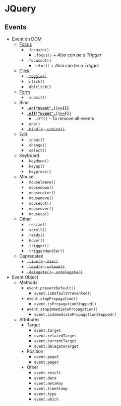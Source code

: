 # JQuery
## Events
- Event on DOM
    - [Focus](jq-focus.html)
        - `.focusin()`
            - `.focus()` + _Also can be a Trigger_
        - `.focusout()`
            - `.blur()` + _Also can be a Trigger_
    - [Click](jq-click.html)
        - ~~`.toggle()`~~
        - `.click()`
        - `.dblclick()`
    - [Form](jq-form.html)
        - `.submit()`
    - Bind
        - [**`.on("event",()=>{})`**](jq-bind-on.html)
        - [**`.off("event",()=>{})`**](jq-bind-off.html)
            - `.off()` - To remove all events
        - `.one()`
        - ~~`.bind()`, `.unbind()`~~
    - Edit
        - `.input()`
        - `.change()`
        - `.select()`
    - Keyboard
        - `.keydown()`
        - `.keyup()`
        - `.keypress()`
    - Mouse
        - `.mouseleave()`
        - `.mousedown()`
        - `.mouseenter()`
        - `.mousemove()`
        - `.mouseout()`
        - `.mouseover()`
        - `.mouseup()`
    - Other
        - `.resize()`
        - `.scroll()`
        - `.ready()`
        - `.hover()`
        - `.trigger()`
        - `.triggerHandler()`
    - Deprecated
        - ~~`.live()`, `.die()`~~
        - ~~`.load()`, `.unload()`~~
        - ~~`.delegate()`, `.undelegate()`~~
- Event Object
    - Methods
        - `event.preventDefault()`
            - `event.isDefaultPrevented()`
        - `event.stopPropagation()`
            - `event.isPropagationStopped()`
        - `event.stopImmediatePropagation()`
            - `event.isImmediatePropagationStopped()`
    - Attributes
        - Target
            - `event.target`
            - `event.relatedTarget`
            - `event.currentTarget`
            - `event.delegateTarget`
        - Position
            - `event.pageX`
            - `event.pageY`
        - Other
            - `event.result`
            - `event.data`
            - `event.metaKey`
            - `event.timeStamp`
            - `event.type`
            - `event.which`